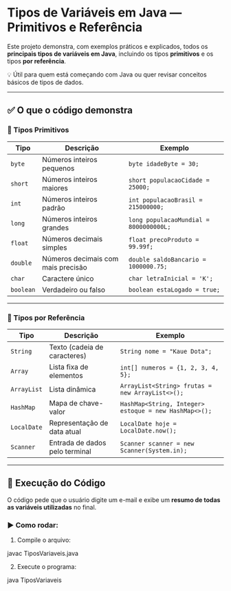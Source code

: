 # Tipos de Variáveis em Java — Primitivos e Referência

Este projeto demonstra, com exemplos práticos e explicados, todos os **principais tipos de variáveis em Java**, incluindo os tipos **primitivos** e os tipos **por referência**.

💡 Útil para quem está começando com Java ou quer revisar conceitos básicos de tipos de dados.

---

## ✅ O que o código demonstra

### 🔹 Tipos Primitivos

| Tipo       | Descrição                       | Exemplo                   |
|------------|----------------------------------|----------------------------|
| `byte`     | Números inteiros pequenos       | `byte idadeByte = 30;`     |
| `short`    | Números inteiros maiores        | `short populacaoCidade = 25000;` |
| `int`      | Números inteiros padrão         | `int populacaoBrasil = 215000000;` |
| `long`     | Números inteiros grandes        | `long populacaoMundial = 8000000000L;` |
| `float`    | Números decimais simples        | `float precoProduto = 99.99f;` |
| `double`   | Números decimais com mais precisão | `double saldoBancario = 1000000.75;` |
| `char`     | Caractere único                 | `char letraInicial = 'K';` |
| `boolean`  | Verdadeiro ou falso             | `boolean estaLogado = true;` |

---

### 🔹 Tipos por Referência

| Tipo         | Descrição                                | Exemplo                                   |
|--------------|--------------------------------------------|--------------------------------------------|
| `String`     | Texto (cadeia de caracteres)              | `String nome = "Kaue Dota";`              |
| `Array`      | Lista fixa de elementos                   | `int[] numeros = {1, 2, 3, 4, 5};`         |
| `ArrayList`  | Lista dinâmica                            | `ArrayList<String> frutas = new ArrayList<>();` |
| `HashMap`    | Mapa de chave-valor                       | `HashMap<String, Integer> estoque = new HashMap<>();` |
| `LocalDate`  | Representação de data atual               | `LocalDate hoje = LocalDate.now();`       |
| `Scanner`    | Entrada de dados pelo terminal            | `Scanner scanner = new Scanner(System.in);` |

---

## 🧪 Execução do Código

O código pede que o usuário digite um e-mail e exibe um **resumo de todas as variáveis utilizadas** no final.

### ▶️ Como rodar:
1. Compile o arquivo:

javac TiposVariaveis.java

2. Execute o programa:

java TiposVariaveis